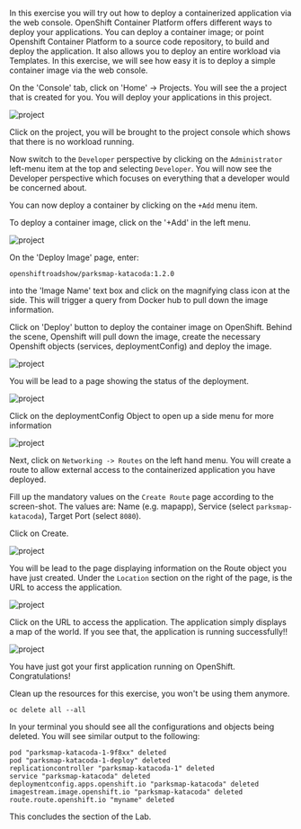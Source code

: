 In this exercise you will try out how to deploy a containerized application via the web console. OpenShift Container Platform offers different ways to deploy your applications. You can deploy a container image; or point Openshift Container Platform to a source code repository, to build and deploy the application. It also allows you to deploy an entire workload via Templates. In this exercise, we will see how easy it is to deploy a simple container image via the web console.

On the 'Console' tab, click on 'Home' -> Projects. You will see the a project that is created for you. You will deploy your applications in this project.

![project](images/deploy-img1.png)

Click on the project, you will be brought to the project console which shows that there is no workload running.

Now switch to the ``Developer`` perspective by clicking on the ``Administrator`` left-menu item at the top and selecting ``Developer``.  You will now see the Developer perspective which focuses on everything that a developer would be concerned about. 

You can now deploy a container by clicking on the ``+Add`` menu item. 

To deploy a container image, click on the '+Add' in the left menu.

![project](images/deploy-img2.png)


On the 'Deploy Image' page, enter:

```copy
openshiftroadshow/parksmap-katacoda:1.2.0
```

into the 'Image Name' text box and click on the magnifying class icon at the side. This will trigger a query from Docker hub to pull down the image information.

Click on 'Deploy' button to deploy the container image on OpenShift.
Behind the scene, Openshift will pull down the image, create the necessary Openshift objects (services, deploymentConfig) and deploy the image.

![project](images/deploy-img-a.png)

You will be lead to a page showing the status of the deployment.

![project](images/deploy-img-b.png)

Click on the deploymentConfig Object to open up a side menu for more information

![project](images/deploy-img-b1.png)


Next, click on ```Networking -> Routes``` on the left hand menu.
You will create a route to allow external access to the containerized application you have deployed.

Fill up the mandatory values on the ```Create Route``` page according to the screen-shot.
The values are: Name (e.g. mapapp), Service (select ``parksmap-katacoda``), Target Port (select ``8080``).

Click on Create.

![project](images/deploy-img-c.png)


You will be lead to the page displaying information on the Route object you have just created. Under the ```Location``` section on the right of the page, is the URL to access the application.

![project](images/deploy-img-d.png)

Click on the URL to access the application.  The application simply displays a map of the world.  If you see that, the application is running successfully!!

![project](images/deploy-img-e.png)


You have just got your first application running on OpenShift.  Congratulations!

Clean up the resources for this exercise, you won't be using them anymore.

```execute
oc delete all --all
```

In your terminal you should see all the configurations and objects being deleted. You will see similar output to the following:

```
pod "parksmap-katacoda-1-9f8xx" deleted
pod "parksmap-katacoda-1-deploy" deleted
replicationcontroller "parksmap-katacoda-1" deleted
service "parksmap-katacoda" deleted
deploymentconfig.apps.openshift.io "parksmap-katacoda" deleted
imagestream.image.openshift.io "parksmap-katacoda" deleted
route.route.openshift.io "myname" deleted
```

This concludes the section of the Lab.
